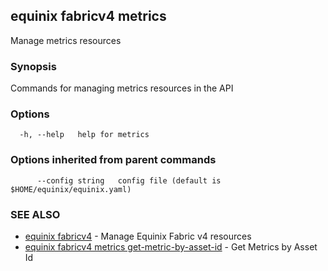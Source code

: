 ## equinix fabricv4 metrics

Manage metrics resources

### Synopsis

Commands for managing metrics resources in the API

### Options

```
  -h, --help   help for metrics
```

### Options inherited from parent commands

```
      --config string   config file (default is $HOME/equinix/equinix.yaml)
```

### SEE ALSO

* [equinix fabricv4](equinix_fabricv4.md)	 - Manage Equinix Fabric v4 resources
* [equinix fabricv4 metrics get-metric-by-asset-id](equinix_fabricv4_metrics_get-metric-by-asset-id.md)	 - Get Metrics by Asset Id

